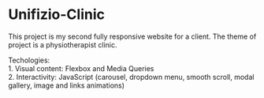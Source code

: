 # Unifizio-Clinic

This project is my second fully responsive website for a client. The theme of project is a physiotherapist clinic.

Techologies:<br> 1. Visual content: Flexbox and Media Queries <br>
             2. Interactivity: JavaScript (carousel, dropdown menu, smooth scroll, modal gallery, image and links animations)

           
